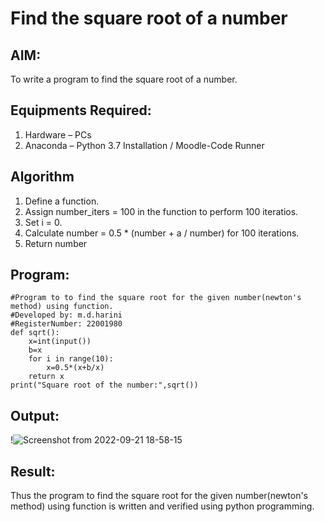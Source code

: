# Find the square root of a number

## AIM:
To write a program to find the square root of a number.

## Equipments Required:
1. Hardware – PCs
2. Anaconda – Python 3.7 Installation / Moodle-Code Runner

## Algorithm
1. Define a function.
2. Assign number_iters = 100 in the function to perform 100 iteratios.
3. Set i = 0.
4. Calculate  number = 0.5 * (number + a / number) for 100 iterations.
5. Return number

## Program:
```
#Program to to find the square root for the given number(newton's method) using function.
#Developed by: m.d.harini
#RegisterNumber: 22001980
def sqrt():
    x=int(input())
    b=x
    for i in range(10):
        x=0.5*(x+b/x)
    return x
print("Square root of the number:",sqrt())
```

## Output:
!![Screenshot from 2022-09-21 18-58-15](https://user-images.githubusercontent.com/113497680/191516902-cc9d909d-2077-4869-9f65-d78a3d7f3b46.png)




## Result:
Thus the program to find the square root for the given number(newton's method) using function is written and verified using python programming.
